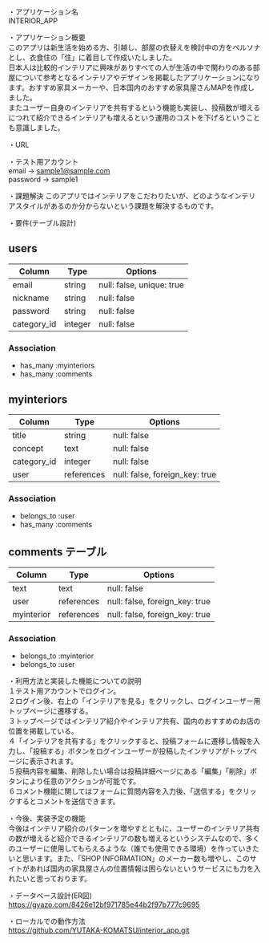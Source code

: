 ・アプリケーション名<br>
INTERIOR_APP<br>

・アプリケーション概要<br>
このアプリは新生活を始める方、引越し、部屋の衣替えを検討中の方をペルソナとし、衣食住の「住」に着目して作成いたしました。<br>
日本人は比較的インテリアに興味がありすべての人が生活の中で関わりのある部屋について参考となるインテリアやデザインを掲載したアプリケーションになります。おすすめ家具メーカーや、日本国内のおすすめ家具屋さんMAPを作成しました。<br>
またユーザー自身のインテリアを共有するという機能も実装し、投稿数が増えるにつれて紹介できるインテリアも増えるという運用のコストを下げるということも意識しました。<br>

・URL


・テスト用アカウント<br>
email → sample1@sample.com<br>
password → sample1<br>

・課題解決
このアプリではインテリアをこだわりたいが、どのようなインテリアスタイルがあるのか分からないという課題を解決するものです。

・要件(テーブル設計)
## users
|Column            |Type           |Options                         |
|----------------- |-------------- |------------------------------- |
|email             | string        | null: false, unique: true      |
|nickname          | string        | null: false                    |
|password          | string        | null: false                    |
|category_id       | integer       | null: false                    |

### Association
- has_many :myinteriors
- has_many :comments

## myinteriors
|Column                 |Type           |Options                         |
|---------------------- |-------------- |------------------------------- |
|title                  | string        | null: false                    |
|concept                | text          | null: false                    |
|category_id            | integer       | null: false                    |
|user                   | references    | null: false, foreign_key: true |

### Association
- belongs_to :user
- has_many :comments

## comments テーブル
| Column    | Type       | Options                         |
| --------- | ---------- | ------------------------------- |
| text      | text       | null: false                     |
| user      | references | null: false, foreign_key: true  |
| myinterior| references | null: false, foreign_key: true  |

### Association
- belongs_to :myinterior
- belongs_to :user


・利用方法と実装した機能についての説明<br>
１テスト用アカウントでログイン。<br>
２ログイン後、右上の「インテリアを見る」をクリックし、ログインユーザー用トップページに遷移する。<br>
３トップページではインテリア紹介やインテリア共有、国内のおすすめのお店の位置を掲載している。<br>
４「インテリアを共有する」をクリックすると、投稿フォームに遷移し情報を入力し、「投稿する」ボタンをログインユーザーが投稿したインテリアがトップページに表示されます。<br>
５投稿内容を編集、削除したい場合は投稿詳細ページにある「編集」「削除」ボタンにより任意のアクションが可能です。<br>
６コメント機能に関してはフォームに質問内容を入力後、「送信する」をクリックするとコメントを送信できます。<br>

・今後、実装予定の機能<br>
今後はインテリア紹介のパターンを増やすとともに、ユーザーのインテリア共有の数が増えると紹介できるインテリアの数も増えるというシステムなので、多くのユーザーに使用してもらえるような（誰でも使用できる環境）を作っていきたいと思います。また、「SHOP INFORMATION」のメーカー数も増やし、このサイトがあれば国内の家具屋さんの位置情報は困らないというサービスにも力を入れたいと思っております。

・データベース設計(ER図)<br>
 https://gyazo.com/8426e12bf971785e44b2f97b777c9695

・ローカルでの動作方法<br>
 https://github.com/YUTAKA-KOMATSU/interior_app.git